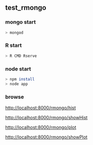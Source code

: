 test_rmongo
-----


### mongo start

```bash
> mongod
```

### R start

```bash
> R CMD Rserve
```

### node start

```bash
> npm install
> node app
```


### browse

 [http://localhost:8000/rmongo/hist](http://localhost:8000/rmongo/hist)
 
 [http://localhost:8000/rmongo/showHist](http://localhost:8000/rmongo/showHist)
 
 [http://localhost:8000/rmongo/plot](http://localhost:8000/rmongo/plot)
 
 [http://localhost:8000/rmongo/showPlot](http://localhost:8000/rmongo/showPlot)

